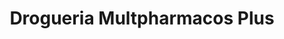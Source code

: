 ---
title: "Drogueria Multpharmacos Plus"
url: /sabaneta-antioquia/drogueria-multpharmacos-plus/
shop: Drogerie
---